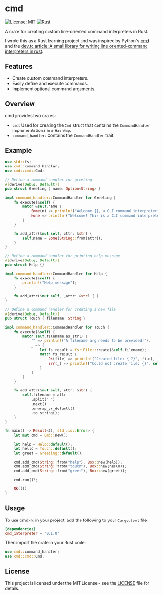 # cmd

[![License: MIT](https://img.shields.io/badge/License-MIT-yellow.svg)](https://opensource.org/licenses/MIT)
[![Rust](https://img.shields.io/badge/Rust-1.60%2B-blue.svg)](https://www.rust-lang.org/)

A crate for creating custom line-oriented command interpreters in Rust.

I wrote this as a Rust learning project and was inspired by Python's [cmd](https://docs.python.org/3/library/cmd.html) and the [dev.to article: A small library for writing line oriented-command interpreters in rust](https://dev.to/raminfp/a-small-library-for-writing-line-oriented-command-interpreters-in-the-rust-4phl).

## Features

- Create custom command interpreters.
- Easily define and execute commands.
- Implement optional command arguments.

## Overview

cmd provides two crates:
- `cmd`: Used for creating the `Cmd` struct that contains the `CommandHandler` implementations in a `HashMap`.
- `command_handler`: Contains the `CommandHandler` trait.

## Example

```rust
use std::fs;
use cmd::command_handler;
use cmd::cmd::Cmd;

// Define a command handler for greeting
#[derive(Debug, Default)]
pub struct Greeting { name: Option<String> }

impl command_handler::CommandHandler for Greeting {
    fn execute(&self) {
        match &self.name {
            Some(n) => println!("Welcome {}, a CLI command interpreter", n),
            None => println!("Welcome! This is a CLI command interpreter"),
        }
    }

    fn add_attr(&mut self, attr: &str) {
        self.name = Some(String::from(attr));
    }
}

// Define a command handler for printing help message
#[derive(Debug, Default)]
pub struct Help {}

impl command_handler::CommandHandler for Help {
    fn execute(&self) {
        println!("Help message");
    }

    fn add_attr(&mut self, _attr: &str) { }
}

// Define a command handler for creating a new file
#[derive(Debug, Default)]
pub struct Touch { filename: String }

impl command_handler::CommandHandler for Touch {
    fn execute(&self) {
        match self.filename.as_str() {
            "" => println!("A filename arg needs to be provided!"),
            _ => {
                let fs_result = fs::File::create(&self.filename);
                match fs_result {
                    Ok(file) => println!("Created file: {:?}", file),
                    Err(_) => println!("Could not create file: {}", self.filename)
                }
            }
        }
    }

    fn add_attr(&mut self, attr: &str) {
        self.filename = attr
            .split(" ")
            .next()
            .unwrap_or_default()
            .to_string();
    }
}

fn main() -> Result<(), std::io::Error> {
    let mut cmd = Cmd::new();

    let help = Help::default();
    let hello = Touch::default();
    let greet = Greeting::default();

    cmd.add_cmd(String::from("help"), Box::new(help));
    cmd.add_cmd(String::from("touch"), Box::new(hello));
    cmd.add_cmd(String::from("greet"), Box::new(greet));

    cmd.run()?;

    Ok(())
}
```

## Usage

To use cmd-rs in your project, add the following to your `Cargo.toml` file:

```toml
[dependencies]
cmd_interpreter = "0.1.0"
```

Then import the crate in your Rust code:

```rust
use cmd::command_handler;
use cmd::cmd::Cmd;
```

## License

This project is licensed under the MIT License - see the [LICENSE](LICENSE) file for details.